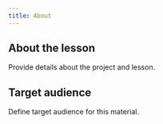 ```yaml
---
title: About
---
```


## About the lesson

Provide details about the project and lesson.

## Target audience

Define target audience for this material.
